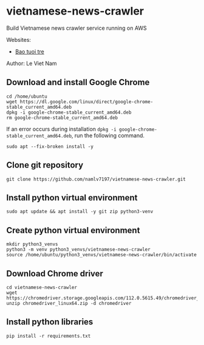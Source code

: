 # vietnamese-news-crawler
Build Vietnamese news crawler service running on AWS

Websites:
- [Bao tuoi tre](https://tuoitre.vn/tin-moi-nhat.htm)

Author: Le Viet Nam

## Download and install Google Chrome
```
cd /home/ubuntu
wget https://dl.google.com/linux/direct/google-chrome-stable_current_amd64.deb
dpkg -i google-chrome-stable_current_amd64.deb
rm google-chrome-stable_current_amd64.deb
```
If an error occurs during installation ```dpkg -i google-chrome-stable_current_amd64.deb```, run the following command.
```
sudo apt --fix-broken install -y
```
## Clone git repository
```
git clone https://github.com/namlv7197/vietnamese-news-crawler.git
```
## Install python virtual environment
```
sudo apt update && apt install -y git zip python3-venv
```
## Create python virtual environment
```
mkdir python3_venvs
python3 -m venv python3_venvs/vietnamese-news-crawler
source /home/ubuntu/python3_venvs/vietnamese-news-crawler/bin/activate
```
## Download Chrome driver
```
cd vietnamese-news-crawler
wget https://chromedriver.storage.googleapis.com/112.0.5615.49/chromedriver_linux64.zip
unzip chromedriver_linux64.zip -d chromedriver
```
## Install python libraries
```
pip install -r requirements.txt
```



